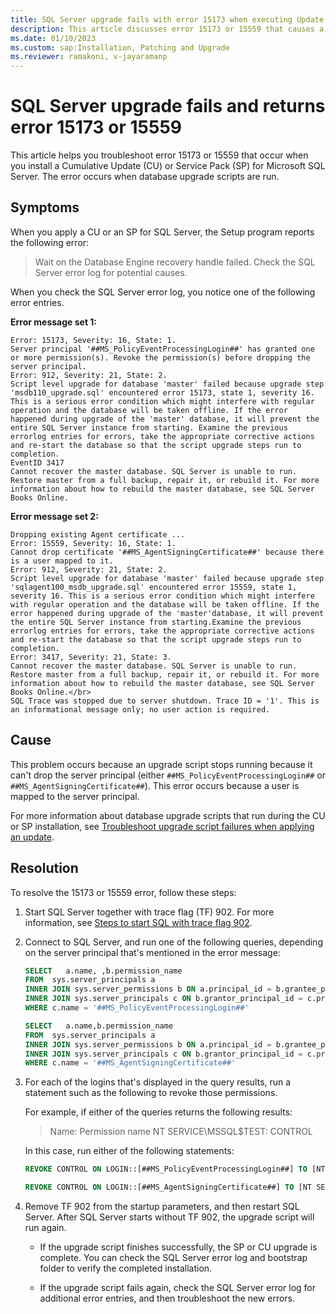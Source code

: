 ```yaml
---
title: SQL Server upgrade fails with error 15173 when executing Update Database scripts
description: This article discusses error 15173 or 15559 that causes a SQL Server upgrade to fail when it runs update database scripts.
ms.date: 01/10/2023
ms.custom: sap:Installation, Patching and Upgrade
ms.reviewer: ramakoni, v-jayaramanp
---
```


# SQL Server upgrade fails and returns error 15173 or 15559

This article helps you troubleshoot error 15173 or 15559 that occur when you install a Cumulative Update (CU) or Service Pack (SP) for Microsoft SQL Server. The error occurs when database upgrade scripts are run.

## Symptoms

When you apply a CU or an SP for SQL Server, the Setup program reports the following error:  

> Wait on the Database Engine recovery handle failed. Check the SQL Server error log for potential causes.

When you check the SQL Server error log, you notice one of the following error entries.

**Error message set 1:**

```output
Error: 15173, Severity: 16, State: 1.
Server principal '##MS_PolicyEventProcessingLogin##' has granted one or more permission(s). Revoke the permission(s) before dropping the server principal.
Error: 912, Severity: 21, State: 2.
Script level upgrade for database 'master' failed because upgrade step 'msdb110_upgrade.sql' encountered error 15173, state 1, severity 16. This is a serious error condition which might interfere with regular operation and the database will be taken offline. If the error happened during upgrade of the 'master' database, it will prevent the entire SQL Server instance from starting. Examine the previous errorlog entries for errors, take the appropriate corrective actions and re-start the database so that the script upgrade steps run to completion.
EventID 3417
Cannot recover the master database. SQL Server is unable to run. Restore master from a full backup, repair it, or rebuild it. For more information about how to rebuild the master database, see SQL Server Books Online.
```

**Error message set 2:**

```output
Dropping existing Agent certificate ...
Error: 15559, Severity: 16, State: 1.
Cannot drop certificate '##MS_AgentSigningCertificate##' because there is a user mapped to it.
Error: 912, Severity: 21, State: 2.
Script level upgrade for database 'master' failed because upgrade step 'sqlagent100_msdb_upgrade.sql' encountered error 15559, state 1, severity 16. This is a serious error condition which might interfere with regular operation and the database will be taken offline. If the error happened during upgrade of the 'master'database, it will prevent the entire SQL Server instance from starting.Examine the previous errorlog entries for errors, take the appropriate corrective actions and re-start the database so that the script upgrade steps run to completion.
Error: 3417, Severity: 21, State: 3.
Cannot recover the master database. SQL Server is unable to run. Restore master from a full backup, repair it, or rebuild it. For more information about how to rebuild the master database, see SQL Server Books Online.</br>
SQL Trace was stopped due to server shutdown. Trace ID = '1'. This is an informational message only; no user action is required.
```

## Cause

This problem occurs because an upgrade script stops running because it can't drop the server principal (either `##MS_PolicyEventProcessingLogin##` or `##MS_AgentSigningCertificate##`). This error occurs because a user is mapped to the server principal.

For more information about database upgrade scripts that run during the CU or SP installation, see [Troubleshoot upgrade script failures when applying an update](troubleshoot-upgrade-script-failures-apply-update.md).

## Resolution

To resolve the 15173 or 15559 error, follow these steps:

1. Start SQL Server together with trace flag (TF) 902. For more information, see [Steps to start SQL with trace flag 902](/sql/relational-databases/errors-events/mssqlserver-912-database-engine-error#steps-to-start--with-trace-flag-902).

1. Connect to SQL Server, and run one of the following queries, depending on the server principal that's mentioned in the error message:

    ```sql
    SELECT   a.name, ,b.permission_name  
    FROM  sys.server_principals a 
    INNER JOIN sys.server_permissions b ON a.principal_id = b.grantee_principal_id 
    INNER JOIN sys.server_principals c ON b.grantor_principal_id = c.principal_id 
    WHERE c.name = '##MS_PolicyEventProcessingLogin##'
    ```

    ```sql
    SELECT   a.name,b.permission_name  
    FROM  sys.server_principals a 
    INNER JOIN sys.server_permissions b ON a.principal_id = b.grantee_principal_id 
    INNER JOIN sys.server_principals c ON b.grantor_principal_id = c.principal_id 
    WHERE c.name = '##MS_AgentSigningCertificate##'
    ```

1. For each of the logins that's displayed in the query results, run a statement such as the following to revoke those permissions.

    For example, if either of the queries returns the following results:

    > Name:  Permission name
    > NT SERVICE\MSSQL$TEST: CONTROL

    In this case, run either of the following statements:

    ```sql
    REVOKE CONTROL ON LOGIN::[##MS_PolicyEventProcessingLogin##] TO [NT SERVICE\MSSQL$TEST] AS [##MS_PolicyEventProcessingLogin##]
    ```

    ```sql
    REVOKE CONTROL ON LOGIN::[##MS_AgentSigningCertificate##] TO [NT SERVICE\MSSQL$TEST] AS [##MS_AgentSigningCertificate]
    ```

1. Remove TF 902 from the startup parameters, and then restart SQL Server. After SQL Server starts without TF 902, the upgrade script will run again.

   - If the upgrade script finishes successfully, the SP or CU upgrade is complete. You can check the SQL Server error log and bootstrap folder to verify the completed installation.

   - If the upgrade script fails again, check the SQL Server error log for additional error entries, and then troubleshoot the new errors.
